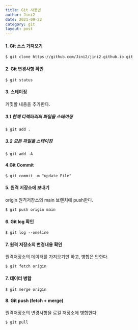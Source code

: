 ```yaml
---
title: Git 사용법
author: Jini2
date: 2021-09-22
category: git
layout: post
---
```


#### 1. Git 소스 가져오기
    $ git clone https://github.com/Jini2/jini2.github.io.git

#### 2. Git 변경사항 확인
    $ git status

#### 3. 스테이징
커밋할 내용을 추가한다.
##### 3.1 현재 디렉터리의 파일을 스테이징
    $ git add . 

##### 3.2 모든 파일을 스테이징
    $ git add -A

#### 4.Git Commit
    $ git commit -m "update File"

#### 5. 원격 저장소에 보내기
origin 원격저장소의 main 브랜치에 push한다. 

    $ git push origin main

#### 6. Git log 확인
    $ git log --oneline

#### 7. 원격 저장소의 변경내용 확인
원격저장소의 데이터를 가져오기만 하고, 병합은 안한다.

    $ git fetch origin

#### 7. 데이터 병합
    $ git merge origin

#### 8. Git push (fetch + merge)
원격저장소의 변경사항을 로컬 저장소에 병합한다.

    $ git pull
